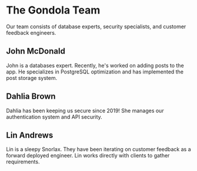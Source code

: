 # The Gondola Team

Our team consists of database experts, security specialists, and customer feedback engineers.

## John McDonald

John is a databases expert. Recently, he's worked on adding posts to the app. He specializes in PostgreSQL optimization and has implemented the post storage system.

## Dahlia Brown

Dahlia has been keeping us secure since 2019! She manages our authentication system and API security.

## Lin Andrews

Lin is a sleepy Snorlax. They have been iterating on customer feedback as a forward deployed engineer. Lin works directly with clients to gather requirements.